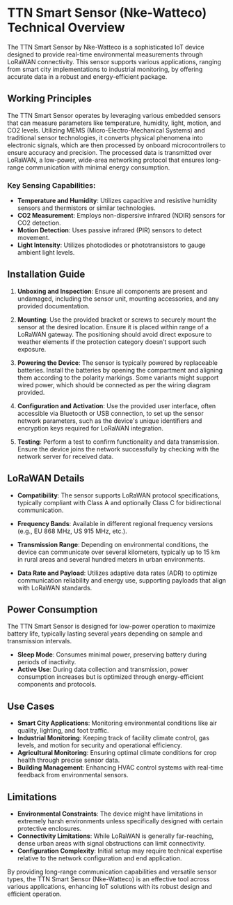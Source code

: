 # TTN Smart Sensor (Nke-Watteco) Technical Overview

The TTN Smart Sensor by Nke-Watteco is a sophisticated IoT device designed to provide real-time environmental measurements through LoRaWAN connectivity. This sensor supports various applications, ranging from smart city implementations to industrial monitoring, by offering accurate data in a robust and energy-efficient package.

## Working Principles

The TTN Smart Sensor operates by leveraging various embedded sensors that can measure parameters like temperature, humidity, light, motion, and CO2 levels. Utilizing MEMS (Micro-Electro-Mechanical Systems) and traditional sensor technologies, it converts physical phenomena into electronic signals, which are then processed by onboard microcontrollers to ensure accuracy and precision. The processed data is transmitted over LoRaWAN, a low-power, wide-area networking protocol that ensures long-range communication with minimal energy consumption.

### Key Sensing Capabilities:
- **Temperature and Humidity**: Utilizes capacitive and resistive humidity sensors and thermistors or similar technologies.
- **CO2 Measurement**: Employs non-dispersive infrared (NDIR) sensors for CO2 detection.
- **Motion Detection**: Uses passive infrared (PIR) sensors to detect movement.
- **Light Intensity**: Utilizes photodiodes or phototransistors to gauge ambient light levels.

## Installation Guide

1. **Unboxing and Inspection**: Ensure all components are present and undamaged, including the sensor unit, mounting accessories, and any provided documentation.
   
2. **Mounting**: Use the provided bracket or screws to securely mount the sensor at the desired location. Ensure it is placed within range of a LoRaWAN gateway. The positioning should avoid direct exposure to weather elements if the protection category doesn’t support such exposure.

3. **Powering the Device**: The sensor is typically powered by replaceable batteries. Install the batteries by opening the compartment and aligning them according to the polarity markings. Some variants might support wired power, which should be connected as per the wiring diagram provided.

4. **Configuration and Activation**: Use the provided user interface, often accessible via Bluetooth or USB connection, to set up the sensor network parameters, such as the device's unique identifiers and encryption keys required for LoRaWAN integration.

5. **Testing**: Perform a test to confirm functionality and data transmission. Ensure the device joins the network successfully by checking with the network server for received data.

## LoRaWAN Details

- **Compatibility**: The sensor supports LoRaWAN protocol specifications, typically compliant with Class A and optionally Class C for bidirectional communication. 

- **Frequency Bands**: Available in different regional frequency versions (e.g., EU 868 MHz, US 915 MHz, etc.).
  
- **Transmission Range**: Depending on environmental conditions, the device can communicate over several kilometers, typically up to 15 km in rural areas and several hundred meters in urban environments.

- **Data Rate and Payload**: Utilizes adaptive data rates (ADR) to optimize communication reliability and energy use, supporting payloads that align with LoRaWAN standards.

## Power Consumption

The TTN Smart Sensor is designed for low-power operation to maximize battery life, typically lasting several years depending on sample and transmission intervals.

- **Sleep Mode**: Consumes minimal power, preserving battery during periods of inactivity.
- **Active Use**: During data collection and transmission, power consumption increases but is optimized through energy-efficient components and protocols.

## Use Cases

- **Smart City Applications**: Monitoring environmental conditions like air quality, lighting, and foot traffic.
- **Industrial Monitoring**: Keeping track of facility climate control, gas levels, and motion for security and operational efficiency.
- **Agricultural Monitoring**: Ensuring optimal climate conditions for crop health through precise sensor data.
- **Building Management**: Enhancing HVAC control systems with real-time feedback from environmental sensors.

## Limitations

- **Environmental Constraints**: The device might have limitations in extremely harsh environments unless specifically designed with certain protective enclosures.
- **Connectivity Limitations**: While LoRaWAN is generally far-reaching, dense urban areas with signal obstructions can limit connectivity.
- **Configuration Complexity**: Initial setup may require technical expertise relative to the network configuration and end application.

By providing long-range communication capabilities and versatile sensor types, the TTN Smart Sensor (Nke-Watteco) is an effective tool across various applications, enhancing IoT solutions with its robust design and efficient operation.